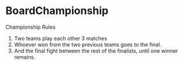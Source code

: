 # BoardChampionship

Championship Rules
1. Two teams play each other 3 matches
2. Whoever won from the two previous teams goes to the final.
3. And the final fight between the rest of the finalists, until one winner remains.